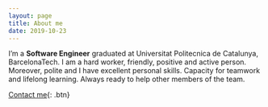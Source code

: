 ```yaml
---
layout: page
title: About me
date: 2019-10-23
---
```


I’m a **Software Engineer** graduated at Universitat Politecnica de Catalunya, BarcelonaTech. I am a hard worker, friendly, positive and active person. Moreover, polite and I have excellent personal skills. Capacity for teamwork and lifelong learning. Always ready to help other members of the team.

[Contact me](mailto:hi@asuarez.dev){: .btn}
